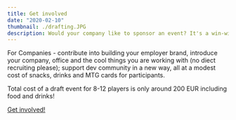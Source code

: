 ```yaml
---
title: Get involved
date: "2020-02-10"
thumbnail: ./drafting.JPG
description: Would your company like to sponsor an event? It's a win-win!
---
```


For Companies - contribute into building your employer brand, introduce your company, office and the cool things you are working with (no diect recruiting please); support dev community in a new way, all at a modest cost of snacks, drinks and MTG cards for participants.

Total cost of a draft event for 8-12 players is only around 200 EUR including food and drinks!

[Get involved!](../about)

